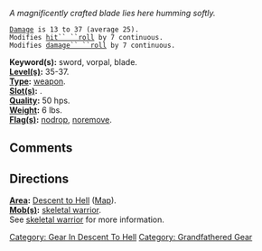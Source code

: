 *A magnificently crafted blade lies here humming softly.*

[`Damage`](Melee_Weapon_Values "wikilink")` is 13 to 37 (average 25).`  
`Modifies `[`hit`` ``roll`](Hit_Roll "wikilink")` by 7 continuous.`  
`Modifies `[`damage`` ``roll`](Damage_Roll "wikilink")` by 7 continuous.`

**Keyword(s):** sword, vorpal, blade.  
**[Level(s)](Object_Level "wikilink"):** 35-37.  
**[Type](:Category:_Object_Types "wikilink"):**
[weapon](:Category:_Melee_Weapons "wikilink").  
**[Slot(s)](Object_Slots "wikilink"):** <wielded>.  
**[Quality](Object_Quality "wikilink"):** 50 hps.  
**[Weight](Object_Weight "wikilink"):** 6 lbs.  
**[Flag(s)](:Category:_Object_Flags "wikilink"):**
[nodrop](NoDrop_Flag "wikilink"),
[noremove](NoRemove_Flag "wikilink").  

## Comments

## Directions

**[Area](:Category:_Areas "wikilink"):** [Descent to
Hell](:Category:_Descent_To_Hell "wikilink")
([Map](Descent_To_Hell_Map "wikilink")).  
**[Mob(s)](:Category:_Mobs "wikilink"):** [skeletal
warrior](Skeletal_Warrior "wikilink").  
See [skeletal warrior](Skeletal_Warrior "wikilink") for more
information.

[Category: Gear In Descent To
Hell](Category:_Gear_In_Descent_To_Hell "wikilink") [Category:
Grandfathered Gear](Category:_Grandfathered_Gear "wikilink")
